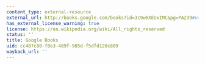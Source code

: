 ```yaml
---
content_type: external-resource
external_url: http://books.google.com/books?id=3c9w6XEUxIMC&pg=PA239#v=onepage
has_external_license_warning: true
license: https://en.wikipedia.org/wiki/All_rights_reserved
status: ''
title: Google Books
uid: cc487c80-f0e3-489f-985d-f5dfd120c809
wayback_url: ''
---
```

